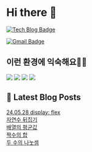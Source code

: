 # Hi there 👋

[![Tech Blog Badge](http://img.shields.io/badge/tistory-black?style=flat-square&logo=Tistory&link=https://codingpracticenote.tistory.com/)](https://codingpracticenote.tistory.com/)
	
[![Gmail Badge](https://img.shields.io/badge/Gmail-d14836?style=flat-square&logo=Gmail&logoColor=white&link=mailto:tkdrnr1215@gmail.com)](mailto:tkdrnr1215@gmail.com)

## 이런 환경에 익숙해요✍🏼

<img src="https://img.shields.io/badge/CSS3-1572B6?style=flat-square&logo=CSS3&logoColor=white"/> </t>
<img src="https://img.shields.io/badge/HTML5-E34F26?style=flat-square&logo=HTML5&logoColor=white"/> 
<img src="https://img.shields.io/badge/JavaScript-F7DF1E?style=flat-square&logo=JavaScript&logoColor=white"/>
<img src="https://img.shields.io/badge/TypeScript-3178C6?style=flat-square&logo=TypeScript&logoColor=white"/>

## 📕 Latest Blog Posts

<a href=https://codingpracticenote.tistory.com/214>24.05.28 display: flex</a></br><a href=https://codingpracticenote.tistory.com/213>자연수 뒤집기</a></br><a href=https://codingpracticenote.tistory.com/212>배열의 평균값</a></br><a href=https://codingpracticenote.tistory.com/211>짝수의 합</a></br><a href=https://codingpracticenote.tistory.com/210>두 수의 나눗셈</a></br>